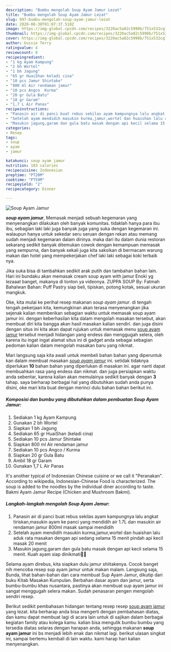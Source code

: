 ```yaml
---
description: "Bumbu mengolah Soup Ayam Jamur Lezat"
title: "Bumbu mengolah Soup Ayam Jamur Lezat"
slug: 997-bumbu-mengolah-soup-ayam-jamur-lezat
date: 2020-08-30T01:07:37.510Z
image: https://img-global.cpcdn.com/recipes/3220ac5a82c5990b/751x532cq70/soup-ayam-jamur-foto-resep-utama.jpg
thumbnail: https://img-global.cpcdn.com/recipes/3220ac5a82c5990b/751x532cq70/soup-ayam-jamur-foto-resep-utama.jpg
cover: https://img-global.cpcdn.com/recipes/3220ac5a82c5990b/751x532cq70/soup-ayam-jamur-foto-resep-utama.jpg
author: Gussie Terry
ratingvalue: 4
reviewcount: 8
recipeingredient:
- "1 kg Ayam Kampung"
- "2 bh Wortel"
- "1 bh Jagung"
- "65 gr HuaiShan keladi cina"
- "10 pcs Jamur Shintake"
- "800 ml Air rendaman jamur"
- "10 pcs Angco  Kurma"
- "20 gr Gula Batu"
- "18 gr Garam"
- "1,7 L Air Panas"
recipeinstructions:
- "Panasin air di panci buat rebus sekilas ayam kampungnya lalu angkat tiriskan,masukin ayam ke panci yang mendidih air 1.7L dan masukin air rendaman jamur 800ml masak sampai mendidih"
- "Setelah ayam mendidih masukin kurma,jamur,wortel dan huaishan lalu aduk rata masakan dengan api sedang selama 15 menit pindah api kecil masak 20 menit"
- "Masukin jagung,garam dan gula batu masak dengan api kecil selama 15 menit. Kuah ayam siap dinikmati✌🏻"
categories:
- Resep
tags:
- soup
- ayam
- jamur

katakunci: soup ayam jamur 
nutrition: 183 calories
recipecuisine: Indonesian
preptime: "PT20M"
cooktime: "PT59M"
recipeyield: "2"
recipecategory: Dinner

---
```



![Soup Ayam Jamur](https://img-global.cpcdn.com/recipes/3220ac5a82c5990b/751x532cq70/soup-ayam-jamur-foto-resep-utama.jpg)

<b><i>soup ayam jamur</i></b>, Memasak menjadi sebuah kegemaran yang menyenangkan dilakukan oleh banyak komunitas. tidaklah hanya para ibu ibu, sebagian laki laki juga banyak juga yang suka dengan kegemaran ini. walaupun hanya untuk sekedar seru seruan dengan rekan atau memang sudah menjadi kegemaran dalam dirinya. maka dari itu dalam dunia restoran sekarang sedikit banyak ditemukan cowok dengan kemampuan memasak yang sempurna, dan banyak sekali juga kita saksikan di bermacam warung makan dan hotel yang mempekerjakan chef laki laki sebagai koki terbaik nya.

Jika suka bisa di tambahkan sedikit arak putih dan tambahan bahan lain. Hari ini bundaku akan memasak cream soup ayam with jamur Enoki yg lezaaat banget, makanya di tonton ya videonya. ZUPPA SOUP By: Fatmah Bahalwan Bahan: Puff Pastry siap beli, tipiskan, potong kotak, sesuai ukuran mangkuk.

Oke, kita mulai ke perihal resep makanan <i>soup ayam jamur</i>. di tengah tengah pekerjaan kita, kemungkinan akan terasa menyenangkan jika sejenak kalian memberikan sebagian waktu untuk memasak soup ayam jamur ini. dengan keberhasilan kita dalam mengolah masakan tersebut, akan membuat diri kita bangga akan hasil masakan kalian sendiri. dan juga disini dengan situs ini kita akan dapat rujukan untuk memasak menu <u>soup ayam jamur</u> tersebut menjadi hidangan yang endess dan menggugah selera, oleh karena itu ingat ingat alamat situs ini di gadget anda sebagai sebagian pedoman kalian dalam mengolah masakan baru yang nikmat.


Mari langsung saja kita awali untuk membeli bahan bahan yang diperuntuk kan dalam membuat masakan <u><i>soup ayam jamur</i></u> ini. setidak tidaknya diperlukan <b>10</b> bahan bahan yang diperlukan di masakan ini. agar nanti dapat membuahkan rasa yang endess dan nikmat. dan juga persiapkan waktu anda sebentar, karena kalian akan memulainya sedikit banyak dengan <b>3</b> tahap. saya berharap berbagai hal yang dibutuhkan sudah anda punya disini, oke mari kita buat dengan merinci dulu bahan bahan berikut ini.

<!--inarticleads1-->

##### Komposisi dan bumbu yang dibutuhkan dalam pembuatan Soup Ayam Jamur:

1. Sediakan 1 kg Ayam Kampung
1. Gunakan 2 bh Wortel
1. Siapkan 1 bh Jagung
1. Sediakan 65 gr HuaiShan (keladi cina)
1. Sediakan 10 pcs Jamur Shintake
1. Siapkan 800 ml Air rendaman jamur
1. Sediakan 10 pcs Angco / Kurma
1. Siapkan 20 gr Gula Batu
1. Ambil 18 gr Garam
1. Gunakan 1,7 L Air Panas


It&#39;s another typical of Indonesian Chinese cuisine or we call it &#34;Peranakan&#34;. According to wikipedia, Indonesian-Chinese Food is characterized. The soup is added to the noodles by the individual diner according to taste. Bakmi Ayam Jamur Recipe (Chicken and Mushroom Bakmi). 

<!--inarticleads2-->

##### Langkah-langkah mengolah Soup Ayam Jamur:

1. Panasin air di panci buat rebus sekilas ayam kampungnya lalu angkat tiriskan,masukin ayam ke panci yang mendidih air 1.7L dan masukin air rendaman jamur 800ml masak sampai mendidih
1. Setelah ayam mendidih masukin kurma,jamur,wortel dan huaishan lalu aduk rata masakan dengan api sedang selama 15 menit pindah api kecil masak 20 menit
1. Masukin jagung,garam dan gula batu masak dengan api kecil selama 15 menit. Kuah ayam siap dinikmati✌🏻


Selama ayam direbus, kita siapkan dulu jamur shiitakenya. Cocok banget nih mencoba resep sup ayam jamur untuk makan malam. Langsung saja, Bunda, lihat bahan-bahan dan cara membuat Sup Ayam Jamur, dikutip dari buku Kitab Masakan Kumpulan. Berbahan dasar ayam dan jamur, serta bumbu-bumbu khas nusantara, pastinya akan membuat sup ayam jamur ini sangat menggugah selera makan. Sudah penasaran pengen mengolah sendiri resep. 

Berikut sedikit pembahasan hidangan tentang resep resep <u>soup ayam jamur</u> yang lezat. kita berharap anda bisa mengerti dengan pembahasan diatas, dan kamu dapat membuat lagi di acara lain untuk di sajikan dalam berbagai kegiatan family atau kolega kamu. kalian bisa mengulik bumbu bumbu yang tersedia diatas selaras dengan harapan anda, sehingga makanan <b>soup ayam jamur</b> ini bs menjadi lebih enak dan nikmat lagi. berikut ulasan singkat ini, sampai bertemu kembali di lain waktu. kami harap hari kalian menyenangkan.
